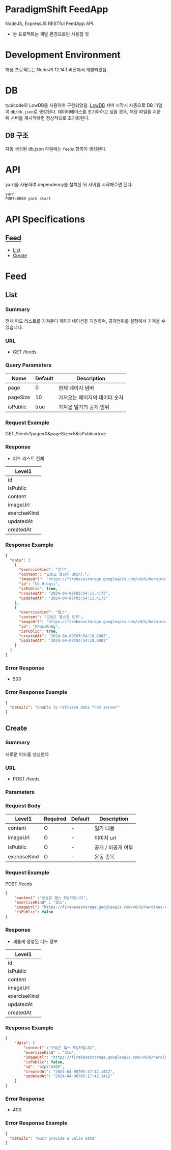 # ParadigmShift FeedApp

NodeJS, ExpressJS RESTful FeedApp API.

- 본 프로젝트는 개발 환경으로만 사용할 것

# Development Environment

해당 프로젝트는 NodeJS 12.14.1 버전에서 개발되었음.

# DB

typicode의 LowDB를 사용하여 구현되었음. [LowDB](https://github.com/typicode/lowdb)
서버 시작시 자동으로 DB 파일이 `db/db.json`로 생성된다.
데이터베이스를 초기화하고 싶을 경우, 해당 파일을 지운 뒤 서버를 재시작하면 정상적으로 초기화된다.

## DB 구조

자동 생성된 db.json 파일에는 `feeds` 항목이 생성된다.

# API

yarn을 사용하여 dependency를 설치한 뒤 서버를 시작해주면 된다.

```bash
yarn
PORT=8080 yarn start
```

# API Specifications

## [Feed](#feed)

- [List](#feed-list)
- [Create](#feed-create)


# <span id="feed">Feed</span>

## <span id="feed-list">List</span>

### Summary

전체 피드 리스트를 가져온다 
페이지네이션을 지원하며, 공개범위를 설정해서 가져올 수 있습니다.

### URL

- GET /feeds


### Query Parameters

| Name      | Default | Description                           |
| --------- | ------- | ------------------------------------- |
| page | 0   | 현재 페이지 넘버 |
| pageSize | 10   | 가져오는 페이지의 데이터 숫자 |
| isPublic | true   | 가져올 일기의 공개 범위 |

### Request Example

GET /feeds?page=0&pageSize=5&isPublic=true

### Response

- 피드 리스트 전체

| Level1    |
| --------- |
| id        |
| isPublic  |
| content   |
| imageUrl   |
| exerciseKind|
| updatedAt |
| createdAt |

### Response Example

```json
{
  "data": [
    {
      "exerciseKind": "걷기",
      "content": "오늘도 열심히 걸었다.",
      "imageUrl": "https://firebasestorage.googleapis.com/v0/b/heroines-88ce2.appspot.com/o/pedometerDefaultImage%2FwalkingURL.png?alt=media&token=7e17b117-cc74-4017-98c4-153698490fac",
      "id": "Cb-9rbqii",
      "isPublic": true,
      "createdAt": "2024-04-08T03:54:11.417Z",
      "updatedAt": "2024-04-08T03:54:11.417Z"
    },
    {
      "exerciseKind": "헬스",
      "content": "오늘도 헬스장 도착",
      "imageUrl": "https://firebasestorage.googleapis.com/v0/b/heroines-88ce2.appspot.com/o/pedometerDefaultImage%2FwalkingURL.png?alt=media&token=7e17b117-cc74-4017-98c4-153698490fac",
      "id": "hFmcsRn6g",
      "isPublic": true,
      "createdAt": "2024-04-08T03:54:18.890Z",
      "updatedAt": "2024-04-08T03:54:18.890Z"
    }
  ]
}
```

### Error Response

- 500

### Error Response Example

```json
{
  "details": "Unable to retrieve data from server"
}
```

## <span id="feed-create">Create</span>

### Summary

새로운 피드를 생성한다

### URL

- POST /feeds

### Parameters

### Request Body

| Level1 | Required | Default | Description |
| ------ | -------- | ------- | ----------- |
| content  | O        | -       | 일기 내용 |
| imageUrl  | O        | -       | 이미지 url |
| isPublic  | O        | -       | 공개 / 비공개 여부 |
| exerciseKind  | O        | -       | 운동 종목 |

### Request Example

POST /feeds

```json
{
    "content" :"오늘은 헬스 5일차입니다",
    "exerciseKind" : "헬스",
    "imageUrl": "https://firebasestorage.googleapis.com/v0/b/heroines-88ce2.appspot.com/o/pedometerDefaultImage%2FwalkingURL.png?alt=media&token=7e17b117-cc74-4017-98c4-153698490fac",
    "isPublic": false
}
```

### Response

- 새롭게 생성된 피드 정보

| Level1    |
| --------- |
| id        |
| isPublic  |
| content   |
| imageUrl   |
| exerciseKind|
| updatedAt |
| createdAt |

### Response Example

```json
{
    "data": {
        "content" :"오늘은 헬스 5일차입니다",
        "exerciseKind" : "헬스",
        "imageUrl": "https://firebasestorage.googleapis.com/v0/b/heroines-88ce2.appspot.com/o/pedometerDefaultImage%2FwalkingURL.png?alt=media&token=7e17b117-cc74-4017-98c4-153698490fac",
        "isPublic": false,
        "id": "e2pYCm3EK",
        "createdAt": "2024-04-08T05:17:42.141Z",
        "updatedAt": "2024-04-08T05:17:42.141Z"
    }
}
```

### Error Response

- 400

### Error Response Example

```json
{
  "details": "must provide a valid data"
}
```
